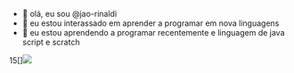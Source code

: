 - 👋 olá, eu sou @jao-rinaldi
- 👀 eu estou interassado em aprender a programar em nova linguagens
- 🌱 eu estou aprendendo a programar recentemente e linguagem de java script e scratch
<!---
jao-rinaldi/jao-rinaldi is a ✨ special ✨ repository because its `README.md` (this file) appears on your GitHub profile.
You can click the Preview link to take a look at your changes.
--->
15[]![](?sddsd[][https://img.shields.io/badge/Scratch-4D97FF?style=for-the-badge&logo=Scratch&logoColor=white])

